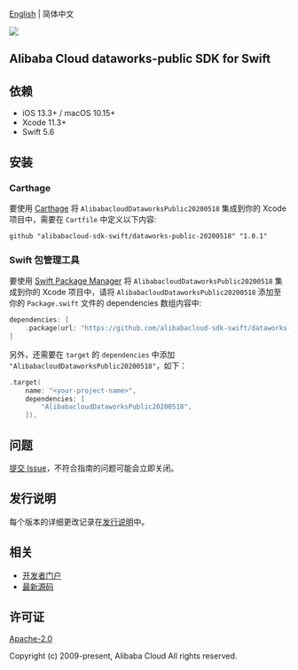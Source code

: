 [English](README.md) | 简体中文

![](https://aliyunsdk-pages.alicdn.com/icons/AlibabaCloud.svg)

## Alibaba Cloud dataworks-public SDK for Swift

## 依赖

- iOS 13.3+ / macOS 10.15+
- Xcode 11.3+
- Swift 5.6

## 安装

### Carthage

要使用 [Carthage](https://github.com/Carthage/Carthage) 将 `AlibabacloudDataworksPublic20200518` 集成到你的 Xcode 项目中，需要在 `Cartfile` 中定义以下内容:

```ogdl
github "alibabacloud-sdk-swift/dataworks-public-20200518" "1.0.1"
```

### Swift 包管理工具

要使用 [Swift Package Manager](https://swift.org/package-manager/) 将 `AlibabacloudDataworksPublic20200518` 集成到你的 Xcode 项目中，请将 `AlibabacloudDataworksPublic20200518` 添加至你的 `Package.swift` 文件的 dependencies 数组内容中:

```swift
dependencies: [
    .package(url: "https://github.com/alibabacloud-sdk-swift/dataworks-public-20200518.git", from: "1.0.1")
]
```

另外，还需要在 `target` 的 `dependencies` 中添加 `"AlibabacloudDataworksPublic20200518"`，如下：

```swift
.target(
    name: "<your-project-name>",
    dependencies: [
        "AlibabacloudDataworksPublic20200518",
    ]),
```

## 问题

[提交 Issue](https://github.com/alibabacloud-sdk-swift/dataworks-public-20200518/issues/new)，不符合指南的问题可能会立即关闭。

## 发行说明

每个版本的详细更改记录在[发行说明](./ChangeLog.txt)中。

## 相关

* [开发者门户](https://next.api.aliyun.com/home)
* [最新源码](https://github.com/alibabacloud-sdk-swift/dataworks-public-20200518)

## 许可证

[Apache-2.0](http://www.apache.org/licenses/LICENSE-2.0)

Copyright (c) 2009-present, Alibaba Cloud All rights reserved.
